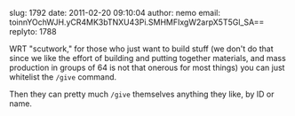 slug:    1792
date:    2011-02-20 09:10:04
author:  nemo
email:   toinnYOchWJH.yCR4MK3bTNXU43Pi.SMHMFIxgW2arpX5T5Gl_SA==
replyto: 1788

WRT "scutwork," for those who just want to build stuff (we don't do
that since we like the effort of building and putting together
materials, and mass production in groups of 64 is not that onerous for
most things) you can just whitelist the `/give` command.

Then they can pretty much `/give` themselves anything they like, by ID or name.
